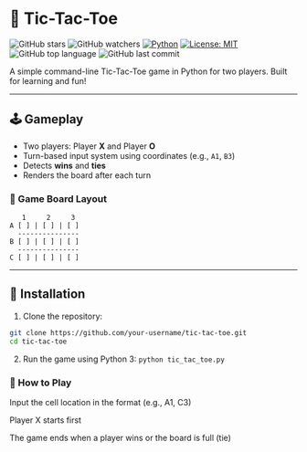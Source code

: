 # 🧠 Tic-Tac-Toe

![GitHub stars](https://img.shields.io/github/stars/AjaySum/eecs486-MovieRecommender?style=social)
![GitHub watchers](https://img.shields.io/github/watchers/menonap/tictactoe)
[![Python](https://img.shields.io/badge/Python-3.x-blue.svg)](https://www.python.org/)
[![License: MIT](https://img.shields.io/badge/License-MIT-yellow.svg)](https://opensource.org/licenses/MIT)
![GitHub top language](https://img.shields.io/github/languages/top/menonap/tictactoe)
![GitHub last commit](https://img.shields.io/github/last-commit/AjaySum/eecs486-MovieRecommender?color=red)


A simple command-line Tic-Tac-Toe game in Python for two players. Built for learning and fun!

---

## 🕹️ Gameplay

- Two players: Player **X** and Player **O**
- Turn-based input system using coordinates (e.g., `A1`, `B3`)
- Detects **wins** and **ties**
- Renders the board after each turn

### 🧩 Game Board Layout
```
   1     2     3
A [ ] | [ ] | [ ]
  ---------------
B [ ] | [ ] | [ ]
  ---------------
C [ ] | [ ] | [ ]
```


---

## 🚀 Installation

1. Clone the repository:

```bash
git clone https://github.com/your-username/tic-tac-toe.git
cd tic-tac-toe
```

2. Run the game using Python 3:
`python tic_tac_toe.py`

### 🧾 How to Play
Input the cell location in the format <RowLetter><ColumnNumber> (e.g., A1, C3)

Player X starts first

The game ends when a player wins or the board is full (tie)

